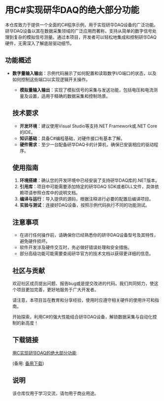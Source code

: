 # 用C#实现研华DAQ的绝大部分功能

本仓库致力于提供一个全面的C#程序示例，用于实现研华DAQ设备的广泛功能。研华DAQ设备以其在数据采集领域的广泛应用而著称，支持从简单的数字信号处理到复杂的模拟信号测量。通过本项目，开发者可以轻松地集成和控制研华DAQ硬件，无需深入了解底层驱动细节。

## 功能概述

- **数字量输入输出**：示例代码展示了如何配置和读取数字I/O端口的状态，以及如何控制这些端口以实现逻辑开关操作。

  - **模拟量输入输出**：实现了模拟信号的采集与发送功能，包括电压和电流测量及设置，适用于精确的数据采集和控制场景。

  ## 技术要求

  - **开发环境**：建议使用Visual Studio等支持.NET Framework或.NET Core的IDE。
  - **知识基础**：具备C#编程基础，对硬件接口有基本了解。
  - **硬件需求**：至少一台配备研华DAQ卡的计算机，确保已安装相应的驱动程序。

  ## 使用指南

  1. **环境搭建**：确认您的开发环境中已经安装了支持研华DAQ库的.NET版本。
  2. **引用库**：项目中可能需要添加特定的研华DAQ SDK或者DLL文件，具体依赖项请参照仓库中的说明文档。
  3. **编译与运行**：导入提供的源码，根据注释进行必要的配置后编译项目。
  4. **实验与测试**：连接好DAQ设备，按照示例代码执行不同的功能测试。

  ## 注意事项

  - 在进行任何操作前，请确保你已经熟悉你的研华DAQ设备型号及其特性，避免硬件损坏。
  - 软件开发涉及硬件交互时，务必做好错误处理和安全措施。
  - 部分高级功能可能需要查阅研华官方的技术文档以获得更详细的信息。

  ## 社区与贡献

  欢迎社区成员提出问题、报告bug或是提交改进的代码。我们共同努力，使这个项目更加完善，更好地服务于广大开发者。

  请注意，本项目旨在教育和分享经验，使用时应遵守相关硬件的使用许可和指南。

  开始探索，利用C#的强大性能结合研华DAQ设备，解锁数据采集与自动化控制的新高度！

  ## 下载链接
  [用C实现研华DAQ的绝大部分功能](https://pan.quark.cn/s/c00a39fb89b3) 

  (备用: [备用下载](https://pan.baidu.com/s/1Oswdyh9mbUnCwEhgAGusAQ?pwd=1234))

  ## 说明

  该仓库仅用于学习交流，请勿用于商业用途。
